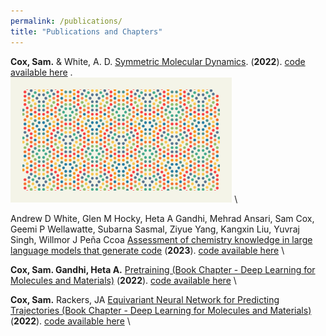 ```yaml
---
permalink: /publications/
title: "Publications and Chapters"
---
```


**Cox, Sam.** & White, A. D. [Symmetric Molecular Dynamics](https://pubs.acs.org/doi/10.1021/acs.jctc.2c00401). (**2022**). [code available here](https://github.com/whitead/symd) .\
<img class="pub-img" src="../assets/images/toc.jpg" height="200px"> \

Andrew D White, Glen M Hocky, Heta A Gandhi, Mehrad Ansari, Sam Cox, Geemi P Wellawatte, Subarna Sasmal, Ziyue Yang, Kangxin Liu, Yuvraj Singh, Willmor J Peña Ccoa [Assessment of chemistry knowledge in large language models that generate code](https://pubs.rsc.org/en/content/articlepdf/2023/dd/d2dd00087c) (**2023**). [code available here](https://github.com/ur-whitelab/nlcc-data) \

**Cox, Sam. Gandhi, Heta A.** [Pretraining (Book Chapter - Deep Learning for Molecules and Materials)](https://dmol.pub/dl/pretraining.html) (**2022**). [code available here](https://github.com/whitead/dmol-book) \

**Cox, Sam.** Rackers, JA [Equivariant Neural Network for Predicting Trajectories (Book Chapter - Deep Learning for Molecules and Materials)](https://dmol.pub/applied/e3nn_traj.html) (**2022**). [code available here](https://github.com/whitead/dmol-book) \